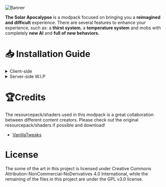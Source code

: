 ![Banner](https://i.imgur.com/JBgvxu4.png)

**The Solar Apocalypse** is a modpack focused on bringing you a **reimagined and difficult** experience. There are several features to enhance your experience, such as: a **thirst system**, a **temperature system** and mobs with completely **new AI** and **full of new behaviors.**

# 📥 Installation Guide
<details>
<summary>Client-side</summary>

- [CurseForge Launcher](https://www.bisecthosting.com/clients/index.php?rp=/knowledgebase/160)
- [Modrinth Launcher](https://support.modrinth.com/en/articles/8802250-modpacks-on-modrinth)
- [MultiMC](https://www.bisecthosting.com/clients/index.php?rp=/knowledgebase/141)
- [GDLauncher](https://www.bisecthosting.com/clients/index.php?rp=/knowledgebase/142)
- [ATLauncher](https://www.bisecthosting.com/clients/index.php?rp=/knowledgebase/361/)
</details>
<details>
<summary>Server-side W.I.P</summary>
This guide uses ATLauncher as an example, you may be able to do this with other launchers but the step-by-step will change. To install the modpack from source, follow these steps:

1. [Download this.](https://github.com/packwiz/packwiz-installer-bootstrap/releases)
2. Create an instance for Minecraft 1.xx.x with Fabric.
3. [Move the previously downloaded file to your instance folder.](https://i.imgur.com/7A3rAQM.png)
4. Go to the instance settings and then to the commands tab.
5. [Click on “Enable commands?” and add this command line to the pre-launch:](https://i.imgur.com/FAjhdEu.png)

    - `"$INST_JAVA" -jar packwiz-installer-bootstrap.jar https://raw.githubusercontent.com/seriousfreezing/SolarApocalypse/refs/heads/main/versions/supported/1.21.1/index.toml`
    (Change to the version you want.)

6. [Add the mods mentioned in the description to this repository folder:](https://i.imgur.com/tJFz6cU.png)
`./versions/supported/1.xx.x/`

    - [Click here to be redirected](https://github.com/seriousfreezing/SolarApocalypse/tree/main/versions/supported)
7. You're ready to play!

**If you have any problems or questions, go to the [Packwiz wiki](https://packwiz.infra.link/tutorials/creating/getting-started/) or contact them on their [discord server.](https://discord.gg/DcSkRF4)**
</details>

# 🏆Credits
The resourcepack/shaders used in this modpack is a great collaboration between different content creators. Please check out the original resourcepack/shaders if possible and download!
- [VanillaTweaks](https://vanillatweaks.net/)

# License
The some of the art in this project is licensed under Creative Commons Attribution-NonCommercial-NoDerivatives 4.0 International, while the remaining of the files in this project are under the GPL v3.0 license.